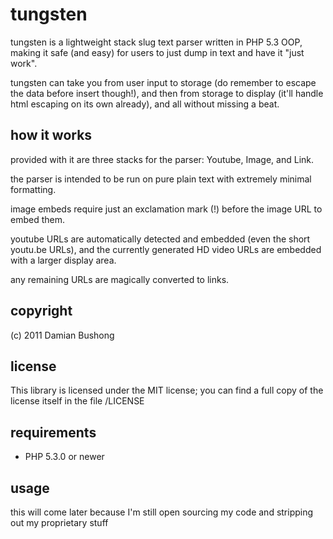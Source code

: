 # tungsten

tungsten is a lightweight stack slug text parser written in PHP 5.3 OOP, making it safe (and easy) for users to just dump in text and have it "just work".

tungsten can take you from user input to storage (do remember to escape the data before insert though!), and then from storage to display (it'll handle html escaping on its own already), and all without missing a beat.

## how it works

provided with it are three stacks for the parser: Youtube, Image, and Link.

the parser is intended to be run on pure plain text with extremely minimal formatting.

image embeds require just an exclamation mark (!) before the image URL to embed them.

youtube URLs are automatically detected and embedded (even the short youtu.be URLs), and the currently generated HD video URLs are embedded with a larger display area.

any remaining URLs are magically converted to links.

## copyright

(c) 2011 Damian Bushong

## license

This library is licensed under the MIT license; you can find a full copy of the license itself in the file /LICENSE

## requirements

* PHP 5.3.0 or newer

## usage

this will come later because I'm still open sourcing my code and stripping out my proprietary stuff

